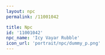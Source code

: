 ```yaml
---
layout: npc
permalink: /11001042

title: Npc
id: '11001042'
npc_name: 'Icy Vayar Rubble'
icon_url: 'portrait/npc/dummy_p.png'
---
```

